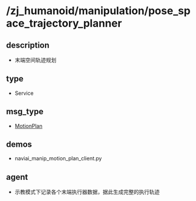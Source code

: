 # /zj_humanoid/manipulation/pose_space_trajectory_planner

## description
- 末端空间轨迹规划

## type
- Service

## msg_type
- [MotionPlan](../../../../zj_humanoid_types.md#MotionPlan)

## demos
- naviai_manip_motion_plan_client.py

## agent
- 示教模式下记录各个末端执行器数据，据此生成完整的执行轨迹

